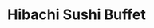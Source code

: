 ---
layout: place
title: "Hibachi Sushi Buffet"
permalink: /iowa/waterloo/hibachi-sushi-buffet.html
stateAbbr: IA
stateName: Iowa
cityName: Waterloo
place_id: ChIJD29zjTxS5YcRaQVua6IOSOY
photos:
  - name: >-
      places/ChIJD29zjTxS5YcRaQVua6IOSOY/photos/AeeoHcJhK363a_bN8qeupOMXdgA1ABoCrtThY0GTcU5QKlRh5Wm8e6VqK0pqFOvGq62cg6o2ppWoSJBR_Q4Lll-KJ7UspGKRu4YutAmctbDwyg-DMtACnGx0m7Nc1nbG3FEwvYDMA3Ae4fmoaJA5fuZHjV1Xj1f84Vj7qmTTb2jnC6UkAE7gNSKg3BlFV75QlzUqmuwRZwVFeDXorejcWWdFV_WFp1GbdY4nmFSHKY30C3AFNDd3MiCbWJz3wvPgR3oEEMUkpb6_C55pXGkGtxmPxdJNvbzdmjTsp0qtaZZGnYTevfZeCx1S-ZmcVt2SjDYLNkDCJUSBmVbW21m5os-UnWDPqFd2Y8aw2bplEz8WG58RfWGK1hI1eEukYW3Q7g_KaGzDZYxCZUtSmJ50UU88J_9DTS7GRLsyTxlIENeED7WqDOs
    widthPx: 3024
    heightPx: 4032
    authorAttributions:
      - displayName: Mona Foster
        uri: https://maps.google.com/maps/contrib/102509699764116195818
        photoUri: >-
          https://lh3.googleusercontent.com/a-/ALV-UjXDHUvBgdceoiXX14wxwYK2KwBNqaM2NTQfFppmn4vCv_XBnN4A=s100-p-k-no-mo
    flagContentUri: >-
      https://www.google.com/local/imagery/report/?cb_client=maps_api_places.places_api&image_key=!1e10!2sCIHM0ogKEICAgIC0u-3tkAE&hl=en-US
    googleMapsUri: >-
      https://www.google.com/maps/place//data=!3m4!1e2!3m2!1sCIHM0ogKEICAgIC0u-3tkAE!2e10!4m2!3m1!1s0x87e5523c8d736f0f:0xe6480ea26b6e0569
  - name: >-
      places/ChIJD29zjTxS5YcRaQVua6IOSOY/photos/AeeoHcLumeOU4t5pFIuqCh4UcV6GOFscZRfadN98cakiE2QAHjX-b8H_VMykMANRfwRQtkOYP0W_hrn7qKVIkO06PpahBkeaLSN2taZAWHIWauqwXv8wz09cdEDMRh3sVJFkQW40fvunK76EGdnQgHVRrU8Hncl3U5WM-DfG_b1CvTtqhDk3fkmu01jvliC4TG1x2utr3EHSy6oHvIcdPtSuWSZ4uPCOoUS2-xvn_4nkj8X0XLlxDz795OFU7zc9GVH-kaQ5d4c0-2kMZG374jNEg6S1MmWCAywMF3qVIvjq7G8R3ObZnORc0UHN0dKiYEEyrrkwMis-8b94AxDEGtT6vysSbJrrk9sF26SjW61k0ZcU2hpfjRSGv-8XmWtv1DY72oQ9KvZeJm891amLcz7x6pxMWW__MdiTZcsUipMo74_jAz-vIZO4PQ4_SGATz0Wb
    widthPx: 3060
    heightPx: 4080
    authorAttributions:
      - displayName: Reymas Reymas
        uri: https://maps.google.com/maps/contrib/100052004360460258295
        photoUri: >-
          https://lh3.googleusercontent.com/a/ACg8ocKj_bmH--gma3kkYDoSrIJgOqPVQhrFlefYG5OKHAsW2rh7RQ=s100-p-k-no-mo
    flagContentUri: >-
      https://www.google.com/local/imagery/report/?cb_client=maps_api_places.places_api&image_key=!1e10!2sCIABIhADycKzcQltgGfpxCcACeNu&hl=en-US
    googleMapsUri: >-
      https://www.google.com/maps/place//data=!3m4!1e2!3m2!1sCIABIhADycKzcQltgGfpxCcACeNu!2e10!4m2!3m1!1s0x87e5523c8d736f0f:0xe6480ea26b6e0569
  - name: >-
      places/ChIJD29zjTxS5YcRaQVua6IOSOY/photos/AeeoHcLgBSpERWfQvW07YRRZ43RGKk3C8leDRnictvLHfU-ZkVSgAcmwiVA3vb1Z6pI6RvEdu4hJBev8t3aGop2Sg5ukseZdIQ_Pvd8VVu7N_VLYr1x8CCvHv0hr5A-_e2BBtPcPBtUIwDsu6utS11p_8Ywr7e9B0k3BsLr1TG17ssYE__5sZdkLKlJjqSgMnHRDrfbgeWO4mYDdM87-aQ6EVOZJxyhplr9muYXoeTBVhCQMoTU9oaInE3mJ6jgYG7Evkxup8H0AD5BbI2UdcZDTCkkTQ7yf6uv9TsndyXMlppH_aTxMfgmHSFC44t6YrfizzW8UlD9isLzVBO8sWvGqkT-l5y-wbIRUByVs4yRqKLxfVndy-8P0vDB9qtfQFnUj0eGzX3SUpvjNOFeE7Nd6VnABcRIdVSRVXBg8VJTh-A64lQ
    widthPx: 4096
    heightPx: 1842
    authorAttributions:
      - displayName: Shinso Shxtou
        uri: https://maps.google.com/maps/contrib/110968391621967646412
        photoUri: >-
          https://lh3.googleusercontent.com/a/ACg8ocIiKx7JVmKAsFhDTPJBN4vW397C-YR4AJVeEu90xa9-RhpNpw=s100-p-k-no-mo
    flagContentUri: >-
      https://www.google.com/local/imagery/report/?cb_client=maps_api_places.places_api&image_key=!1e10!2sCIHM0ogKEICAgID72ZCXPw&hl=en-US
    googleMapsUri: >-
      https://www.google.com/maps/place//data=!3m4!1e2!3m2!1sCIHM0ogKEICAgID72ZCXPw!2e10!4m2!3m1!1s0x87e5523c8d736f0f:0xe6480ea26b6e0569
  - name: >-
      places/ChIJD29zjTxS5YcRaQVua6IOSOY/photos/AeeoHcIdA9SUlHsS5yK5GMPJA4XXc36MnvPliy3xmZAbk53qKvk7N5q4QBqtzHGCHYHEIHmX-cpoBM_-ch_AT4uvH1AlAmdAW3L0T2SGF5lG3j6hFEc-3-ZP5aNrUuagDxm9GpRZ7uyYcHFfuQNPBg9U44FlglE0BtklldD0Fy2wphXNpG9MLV5wNVswA0CLFXBez7_WyJig5J9c6_2HJ_o9vBNQ8qMx2qDHaX5h06I191D7jH0yEnuLqlx959zh4TDtqBQ4c8lhrKJJ4ArlaMKCy2B5OowQYnsgZdgUO3zJOCM9CoZuwNfqLA6U4p4iHYHHjFRonyxEtLqm8GFFsHXlKxFxMqNb0eb9bTWuKhsGlT5Ah-XWKLzO5aY0fzgN5P_zQxAQDSpbRQFOUL9NwJqW5AekPaTyi8qvu2kJLrLgqFc
    widthPx: 3024
    heightPx: 4032
    authorAttributions:
      - displayName: Lucii Lou
        uri: https://maps.google.com/maps/contrib/102390338059846149904
        photoUri: >-
          https://lh3.googleusercontent.com/a-/ALV-UjXr9umXe1EEDvzTqDlwgEpDDrSB6JsZzVd2Nz8j4fMfotyWaUl_SA=s100-p-k-no-mo
    flagContentUri: >-
      https://www.google.com/local/imagery/report/?cb_client=maps_api_places.places_api&image_key=!1e10!2sCIHM0ogKEICAgIDXgdaSaw&hl=en-US
    googleMapsUri: >-
      https://www.google.com/maps/place//data=!3m4!1e2!3m2!1sCIHM0ogKEICAgIDXgdaSaw!2e10!4m2!3m1!1s0x87e5523c8d736f0f:0xe6480ea26b6e0569
  - name: >-
      places/ChIJD29zjTxS5YcRaQVua6IOSOY/photos/AeeoHcLY4bxUx_XNIw2Eih-YwCYVgNL06ofOOFajbHHdVe9TE-J1rRGDyIaIjIyIoDa518HKykybkxapvUhNq6sdBi9EMBZI-m3IUC6sACAX0aY38FFqI2ggaasAjNjwCmOrDU_2h4DAmheAltzEo8B3oOreJZGU0ZFkR3imBS1gmopd8oTeIh5QKAqHg_xzGY4AS6Y2TYazGNsZn1h0lWZ5giLd6CjooWrYaVSlJRZwCA-nm38vITaADJf30UWvYWZmJ9CsfDZfqoKxDvs_sjjfg_7QETgLnm4PF5fGPKU9kMcCk-QIBbfmuIpYgQOU92RVIQFxsR7J91gpMs7TbetIaRJJukaqQkXSznN2aTLv_fmONGJTpahjwbEr2B4rMiuD5TTOxpda0_DPKFGcmoxneLCy1XLtxMGOMlMeS73sp4KcHsK6
    widthPx: 3264
    heightPx: 2448
    authorAttributions:
      - displayName: Kyeler Werkmeister
        uri: https://maps.google.com/maps/contrib/115665309641013098775
        photoUri: >-
          https://lh3.googleusercontent.com/a-/ALV-UjV2uDuZWez7jATSL49fJKUtRGEp33GFtOYZIOQExVeFIQlD6mHs=s100-p-k-no-mo
    flagContentUri: >-
      https://www.google.com/local/imagery/report/?cb_client=maps_api_places.places_api&image_key=!1e10!2sCIHM0ogKEICAgICpsIrxpgE&hl=en-US
    googleMapsUri: >-
      https://www.google.com/maps/place//data=!3m4!1e2!3m2!1sCIHM0ogKEICAgICpsIrxpgE!2e10!4m2!3m1!1s0x87e5523c8d736f0f:0xe6480ea26b6e0569
  - name: >-
      places/ChIJD29zjTxS5YcRaQVua6IOSOY/photos/AeeoHcJPS_m1AMReUPsXOdDTrUqiHr2ee_yDLu-9F6xzaV_U_yWGqNPoe0LkwxAdtYBJGZv9QuDjtV9Lk7kZIsr3BljTWTXZlDdlZ84JTu2x5mbdvK0d_i2pQbMp86tIGHVI5Hrino3TUCXkADT_eLUxcTX0jAtaXKoS2XHU9MqXyZQ5Vn6ONmNgCZjhw8MX41aUfSvMHd6qrIDg9SoX8LgDhmqW0xrI8Yrf18SrAP_uq7D333eUEnUg8iRYBxnIVWhY4d76zbWBkjqPCKJPeWNcu3FelKJBO9q6a7p9OP97L6X8ByMg9k0V03zjR_DJceMWQVnXAbNsN7g1wnG7SKg1nkp6xU07P1sUhCrNMkcIH5YAPJ-2nB44Eh6DaHnSU29Q-1wMOB8c6OMkDH4s1mR0Tbz9OJs64TdaF8RQb46XEFQiz4-l
    widthPx: 3984
    heightPx: 2988
    authorAttributions:
      - displayName: Lucas Clinton
        uri: https://maps.google.com/maps/contrib/109826992434871581506
        photoUri: >-
          https://lh3.googleusercontent.com/a/ACg8ocItefpuku-mL4C5XK0rAFsfOvVEHjQdchS5L7KLeKs_z_E-VQ=s100-p-k-no-mo
    flagContentUri: >-
      https://www.google.com/local/imagery/report/?cb_client=maps_api_places.places_api&image_key=!1e10!2sCIHM0ogKEICAgIC4isyW-QE&hl=en-US
    googleMapsUri: >-
      https://www.google.com/maps/place//data=!3m4!1e2!3m2!1sCIHM0ogKEICAgIC4isyW-QE!2e10!4m2!3m1!1s0x87e5523c8d736f0f:0xe6480ea26b6e0569
  - name: >-
      places/ChIJD29zjTxS5YcRaQVua6IOSOY/photos/AeeoHcJbDUai35ZvhFxIrgrYf8PtnnLYeFjJyt_ALU0w6BVVXUMR3QoLfpGA8E6jN5RysjvqT1NrPkzq0wadRdoSFpPn9d8ZzJLfArRDw0AKpsva0mHHFMit--jbLxMu1LbrnU4KEbJ1qmBJ5CnUyWeEEBCoUnHWnVvyvC6wPNQF_4TyTMJHVrS1MH4Jesxg1PVQjUZRgaT3jtySWp5M_ctWREyr6ihMfr3hWvrALIPLezC4Hz-EiIq4kuRuhnL11-iwuF6RX2VAMR-5KPznxwRYJxgsq7IThs-edGYfkwfgO1_6w8z61at8OoXb1CHwvFH8VQ7mvSKe2iJwMI8FDRoul29gdNay379T5Y6TmMYixChgoKLAreTCuOiSpf0-Xhwx_cR1Hy6y7Z6wu7p56ly0FiPJBKKtQKzwvNus1Ztv9rPDAJUt
    widthPx: 3072
    heightPx: 4080
    authorAttributions:
      - displayName: Dejay
        uri: https://maps.google.com/maps/contrib/113463166480469880015
        photoUri: >-
          https://lh3.googleusercontent.com/a-/ALV-UjX3MRekrkekqTB8uvoYtvLhNtIQYm9aXza9j56jaDQLxKuLscABMQ=s100-p-k-no-mo
    flagContentUri: >-
      https://www.google.com/local/imagery/report/?cb_client=maps_api_places.places_api&image_key=!1e10!2sCIHM0ogKEICAgICD1OjcngE&hl=en-US
    googleMapsUri: >-
      https://www.google.com/maps/place//data=!3m4!1e2!3m2!1sCIHM0ogKEICAgICD1OjcngE!2e10!4m2!3m1!1s0x87e5523c8d736f0f:0xe6480ea26b6e0569
  - name: >-
      places/ChIJD29zjTxS5YcRaQVua6IOSOY/photos/AeeoHcJaF-sbKlFpeB1cZQRkXJc60Np9WpHKyhCV9RVZdDbvn4RuBtzy9bglUNNN2iE38aRCDnzmRC9PPQk7P8eFUAExkP7_yGNJ57V0lf-UwRYu2rJgFHZRM7n-1Apkmasl5phGf-IytaEcBYDxfzvOwVYlLkd5isYFBRHGKlcrC9tdCSgEQusK_D5nSizYLpbsqpY-Qaeh0w66FO3DC6aqVKYvlbW9x-8wjKFKFrHDC4RPoS5vMM274v_3F9MQ88FyhCCOrH12V1Y4ioX2wjPhQLcLFT_LFeAp9r2SUGC7QDwHgScE8LtlmyeeCSvrjRT0ZRG3oeufJbGjcD4IiY8CuXIjtUZhhPuQ8VPRR1VbcUf0QTpo7DeUNSsuMKUtDDkMH0UcvSm7FwAZcnybp_Uj3u4tk-MdFItdrLLD28vMpsswh_oF
    widthPx: 3024
    heightPx: 4032
    authorAttributions:
      - displayName: Faow
        uri: https://maps.google.com/maps/contrib/109576163468913285095
        photoUri: >-
          https://lh3.googleusercontent.com/a-/ALV-UjWuzQQL-V2Z8q-K8TEL5jQheWcqkUgygCMlsOF-zDsoHAxFNAY=s100-p-k-no-mo
    flagContentUri: >-
      https://www.google.com/local/imagery/report/?cb_client=maps_api_places.places_api&image_key=!1e10!2sCIHM0ogKEICAgMCgnPfUugE&hl=en-US
    googleMapsUri: >-
      https://www.google.com/maps/place//data=!3m4!1e2!3m2!1sCIHM0ogKEICAgMCgnPfUugE!2e10!4m2!3m1!1s0x87e5523c8d736f0f:0xe6480ea26b6e0569
  - name: >-
      places/ChIJD29zjTxS5YcRaQVua6IOSOY/photos/AeeoHcJiPPwbxXrg5dnL0ZkiW0008NfxwO7f9ozMe31BaJaF9jubPQMiSWwFLrq9AyIHFVwCWXTAxTbSQvtg8OIBlh1Gzf_OZaktPMQqtStDtjKaXFq8FTSut8Axd7Y3wrAiC3XJ2MIVAgmOO5VYi05NXQ0W4VIADu6RM1Fge3cOaFuNM5pmY2mKzyCl41_I60kEK7dHupYfJTvjX8YzECxzhBQcDWtFUDBk3_TKHmT0KaaTzfEzDb_XEhSTKYJaWm41JsOBwnzSFkGEZf-WkRM5E7F520Nk7_H2BhjL5rtrnTxUAq8_PUUyzXR-lrl59AGpfrtSE4cHn14TVGv-TqTfnhnQ3y4N131s7fU1xlstpD6FVr4OxVFHBLnAeFmxkijg0ozOsXGgpjb2p0uikUZY-6d8CHE87O_6D3NCwtOzFGic7snF
    widthPx: 3024
    heightPx: 4032
    authorAttributions:
      - displayName: Lynn Rossow
        uri: https://maps.google.com/maps/contrib/110089833490656026795
        photoUri: >-
          https://lh3.googleusercontent.com/a/ACg8ocK4ZDs56IsnmHpTWPIUZ4r3si7WFJ5goA0CwRaPR2a7oH8Z3w=s100-p-k-no-mo
    flagContentUri: >-
      https://www.google.com/local/imagery/report/?cb_client=maps_api_places.places_api&image_key=!1e10!2sCIHM0ogKEICAgIC-4pDzhAE&hl=en-US
    googleMapsUri: >-
      https://www.google.com/maps/place//data=!3m4!1e2!3m2!1sCIHM0ogKEICAgIC-4pDzhAE!2e10!4m2!3m1!1s0x87e5523c8d736f0f:0xe6480ea26b6e0569
  - name: >-
      places/ChIJD29zjTxS5YcRaQVua6IOSOY/photos/AeeoHcKXcqTU7n0ZXFdnKy7zkUC88rKnIlhWMNi3LI0ZWFam7HdW48pN185XlG3kXLMjAbwMiaQkRe_-G4bMQ6kXdGjm0JldWDApHpKxHb3xlQ7rdMQyGwbHhy8qSY7XZgGHySVru8lZkK2u5B7VRdaV4cTzkwGmEhkQ8ppDWhA94GJdQF1zS08W7dZirrE0fwycDeV-cdWNkpXjqb7wahPDhFfEOPlWIM3plc4RpuuKkhzB5PUPcGnjjsYaCtAWWENi0-gjS9jxBphCTwh90aTQKVHGduR_zaXS8yHTNFOnvbHzsr2fJPYGEzbBnJiveppE1_BW05YQW_x6B2hJ5II6kmJc8VApvl6NYwZgERM8kBs21ktznhoVpxGZoKN-D5Kkmst8iSutxKZXV-Eh4akL9wNEkexerVGhxrIqHgttW42ivw
    widthPx: 4000
    heightPx: 2252
    authorAttributions:
      - displayName: Rob “The Driver”
        uri: https://maps.google.com/maps/contrib/105646140373227047210
        photoUri: >-
          https://lh3.googleusercontent.com/a-/ALV-UjUIMmJeD4S0Vj06yGLFKsvRhVITcmetfcdHG8yoOmANP5drbDSu=s100-p-k-no-mo
    flagContentUri: >-
      https://www.google.com/local/imagery/report/?cb_client=maps_api_places.places_api&image_key=!1e10!2sCIHM0ogKEICAgICd0J_Gfg&hl=en-US
    googleMapsUri: >-
      https://www.google.com/maps/place//data=!3m4!1e2!3m2!1sCIHM0ogKEICAgICd0J_Gfg!2e10!4m2!3m1!1s0x87e5523c8d736f0f:0xe6480ea26b6e0569
address: 1535 Flammang Dr, Waterloo, IA 50702, USA
street: 1535 Flammang Dr
city: Waterloo
state: IA
zip: '50702'
country: USA
neighborhood: null
latitude: '42.460787'
longitude: '-92.325829'
accessibility_options:
  wheelchairAccessibleParking: true
  wheelchairAccessibleEntrance: true
  wheelchairAccessibleRestroom: true
  wheelchairAccessibleSeating: true
business_status: OPERATIONAL
name: Hibachi Sushi Buffet
google_maps_links:
  directionsUri: >-
    https://www.google.com/maps/dir//''/data=!4m7!4m6!1m1!4e2!1m2!1m1!1s0x87e5523c8d736f0f:0xe6480ea26b6e0569!3e0
  placeUri: https://maps.google.com/?cid=16593528917796455785
  writeAReviewUri: >-
    https://www.google.com/maps/place//data=!4m3!3m2!1s0x87e5523c8d736f0f:0xe6480ea26b6e0569!12e1
  reviewsUri: >-
    https://www.google.com/maps/place//data=!4m4!3m3!1s0x87e5523c8d736f0f:0xe6480ea26b6e0569!9m1!1b1
  photosUri: >-
    https://www.google.com/maps/place//data=!4m3!3m2!1s0x87e5523c8d736f0f:0xe6480ea26b6e0569!10e5
primary_type: Buffet Restaurant
opening_hours:
  regular: null
  current: null
secondary_opening_hours:
  regular:
    weekdayDescriptions: null
    type: null
  current:
    weekdayDescriptions: null
    type: null
phone: (319) 232-6868
price_level: PRICE_LEVEL_INEXPENSIVE
price_range: $10 &ndash; $20
rating: '3.4'
rating_count: 1192
website: http://www.hibachisushibuffets.com/
description: >-
  Straightforward buffet-style spot for familiar Chinese & Japanese dishes,
  along with sushi rolls.
reviews:
  - name: >-
      places/ChIJD29zjTxS5YcRaQVua6IOSOY/reviews/ChZDSUhNMG9nS0VJQ0FnTUNnbk5PNUVnEAE
    relativePublishTimeDescription: a month ago
    rating: 5
    text:
      text: >-
        They finally reopened the sushi bar!!! this place has so much good food
        and i have always enjoyed going here to eat just look at this! It looks
        so good!
      languageCode: en
    originalText:
      text: >-
        They finally reopened the sushi bar!!! this place has so much good food
        and i have always enjoyed going here to eat just look at this! It looks
        so good!
      languageCode: en
    authorAttribution:
      displayName: Faow
      uri: https://www.google.com/maps/contrib/109576163468913285095/reviews
      photoUri: >-
        https://lh3.googleusercontent.com/a-/ALV-UjWuzQQL-V2Z8q-K8TEL5jQheWcqkUgygCMlsOF-zDsoHAxFNAY=s128-c0x00000000-cc-rp-mo
    publishTime: '2025-02-15T03:01:03.244448Z'
    flagContentUri: >-
      https://www.google.com/local/review/rap/report?postId=ChZDSUhNMG9nS0VJQ0FnTUNnbk5PNUVnEAE&d=17924085&t=1
    googleMapsUri: >-
      https://www.google.com/maps/reviews/data=!4m6!14m5!1m4!2m3!1sChZDSUhNMG9nS0VJQ0FnTUNnbk5PNUVnEAE!2m1!1s0x87e5523c8d736f0f:0xe6480ea26b6e0569
  - name: >-
      places/ChIJD29zjTxS5YcRaQVua6IOSOY/reviews/ChdDSUhNMG9nS0VJQ0FnSURYZ2RhU3l3RRAB
    relativePublishTimeDescription: 5 months ago
    rating: 1
    text:
      text: >-
        Chyyyyy I paid 16.57 for d tough meat; chewy eggroll this was the worst
        why are they even open for business!!! The egg drop soup was ok until I
        put the wontons in it they were stale!!!
      languageCode: en
    originalText:
      text: >-
        Chyyyyy I paid 16.57 for d tough meat; chewy eggroll this was the worst
        why are they even open for business!!! The egg drop soup was ok until I
        put the wontons in it they were stale!!!
      languageCode: en
    authorAttribution:
      displayName: Lucii Lou
      uri: https://www.google.com/maps/contrib/102390338059846149904/reviews
      photoUri: >-
        https://lh3.googleusercontent.com/a-/ALV-UjXr9umXe1EEDvzTqDlwgEpDDrSB6JsZzVd2Nz8j4fMfotyWaUl_SA=s128-c0x00000000-cc-rp-mo-ba2
    publishTime: '2024-10-28T00:21:45.028534Z'
    flagContentUri: >-
      https://www.google.com/local/review/rap/report?postId=ChdDSUhNMG9nS0VJQ0FnSURYZ2RhU3l3RRAB&d=17924085&t=1
    googleMapsUri: >-
      https://www.google.com/maps/reviews/data=!4m6!14m5!1m4!2m3!1sChdDSUhNMG9nS0VJQ0FnSURYZ2RhU3l3RRAB!2m1!1s0x87e5523c8d736f0f:0xe6480ea26b6e0569
  - name: >-
      places/ChIJD29zjTxS5YcRaQVua6IOSOY/reviews/ChdDSUhNMG9nS0VJQ0FnTURJckkteHp3RRAB
    relativePublishTimeDescription: in the last week
    rating: 2
    text:
      text: >-
        Overall lacking is aesthetics . Low lighting hides the quality of this
        'food'. Everything is either overcooked, chewy, or just plain
        disgusting. The only thing of decency was the teriyaki chicken on a
        stick. Rice was old and hard, noodles barely lukewarm, and meats tasted
        like they've been sitting out for days. Salad bars looks as if
        management forgot it existed, with dried out tapioca, wilted lettuce,
        and even questionable looking fruits. I would not recommend this place
        to my worst adversary.

        Edit: Ended up with stomach issues 2-3 hours after leaving.
      languageCode: en
    originalText:
      text: >-
        Overall lacking is aesthetics . Low lighting hides the quality of this
        'food'. Everything is either overcooked, chewy, or just plain
        disgusting. The only thing of decency was the teriyaki chicken on a
        stick. Rice was old and hard, noodles barely lukewarm, and meats tasted
        like they've been sitting out for days. Salad bars looks as if
        management forgot it existed, with dried out tapioca, wilted lettuce,
        and even questionable looking fruits. I would not recommend this place
        to my worst adversary.

        Edit: Ended up with stomach issues 2-3 hours after leaving.
      languageCode: en
    authorAttribution:
      displayName: FairyBeard
      uri: https://www.google.com/maps/contrib/110626965906738860748/reviews
      photoUri: >-
        https://lh3.googleusercontent.com/a/ACg8ocI6feBQeFrSWk9euDCTQmpL1BOH9DupJUPWZq_tbIlqx93Qdw=s128-c0x00000000-cc-rp-mo-ba2
    publishTime: '2025-04-08T00:09:22.637068Z'
    flagContentUri: >-
      https://www.google.com/local/review/rap/report?postId=ChdDSUhNMG9nS0VJQ0FnTURJckkteHp3RRAB&d=17924085&t=1
    googleMapsUri: >-
      https://www.google.com/maps/reviews/data=!4m6!14m5!1m4!2m3!1sChdDSUhNMG9nS0VJQ0FnTURJckkteHp3RRAB!2m1!1s0x87e5523c8d736f0f:0xe6480ea26b6e0569
  - name: >-
      places/ChIJD29zjTxS5YcRaQVua6IOSOY/reviews/ChZDSUhNMG9nS0VJQ0FnSUQ3MlpDWEh3EAE
    relativePublishTimeDescription: 7 months ago
    rating: 1
    text:
      text: >-
        It was terrible we took an hour to come here and there were 2 employees
        the price was terrible for how low quality the food was. The shrimp was
        small and still had poop in it. It feels like a run down       apartment
        😕 and just don't come here at ALL it was 47.05 FO 4 PEOPLE.
      languageCode: en
    originalText:
      text: >-
        It was terrible we took an hour to come here and there were 2 employees
        the price was terrible for how low quality the food was. The shrimp was
        small and still had poop in it. It feels like a run down       apartment
        😕 and just don't come here at ALL it was 47.05 FO 4 PEOPLE.
      languageCode: en
    authorAttribution:
      displayName: Shinso Shxtou
      uri: https://www.google.com/maps/contrib/110968391621967646412/reviews
      photoUri: >-
        https://lh3.googleusercontent.com/a/ACg8ocIiKx7JVmKAsFhDTPJBN4vW397C-YR4AJVeEu90xa9-RhpNpw=s128-c0x00000000-cc-rp-mo
    publishTime: '2024-08-26T00:19:15.656617Z'
    flagContentUri: >-
      https://www.google.com/local/review/rap/report?postId=ChZDSUhNMG9nS0VJQ0FnSUQ3MlpDWEh3EAE&d=17924085&t=1
    googleMapsUri: >-
      https://www.google.com/maps/reviews/data=!4m6!14m5!1m4!2m3!1sChZDSUhNMG9nS0VJQ0FnSUQ3MlpDWEh3EAE!2m1!1s0x87e5523c8d736f0f:0xe6480ea26b6e0569
  - name: >-
      places/ChIJD29zjTxS5YcRaQVua6IOSOY/reviews/ChZDSUhNMG9nS0VJQ0FnSUNkMEpfR1hnEAE
    relativePublishTimeDescription: a year ago
    rating: 3
    text:
      text: >-
        I loved this place a few years ago, it wasn't perfect, but the food was
        good, service was good and so was the price. Today, the food is ok at
        best, allot of options have disappeared,  no service to speak of. I
        think covid really knocked them down, but there not out, so I hold out
        hope of a resurgence. The price has went down, but again, not what it
        once was.
      languageCode: en
    originalText:
      text: >-
        I loved this place a few years ago, it wasn't perfect, but the food was
        good, service was good and so was the price. Today, the food is ok at
        best, allot of options have disappeared,  no service to speak of. I
        think covid really knocked them down, but there not out, so I hold out
        hope of a resurgence. The price has went down, but again, not what it
        once was.
      languageCode: en
    authorAttribution:
      displayName: Rob “The Driver”
      uri: https://www.google.com/maps/contrib/105646140373227047210/reviews
      photoUri: >-
        https://lh3.googleusercontent.com/a-/ALV-UjUIMmJeD4S0Vj06yGLFKsvRhVITcmetfcdHG8yoOmANP5drbDSu=s128-c0x00000000-cc-rp-mo-ba3
    publishTime: '2024-02-10T04:30:43.911196Z'
    flagContentUri: >-
      https://www.google.com/local/review/rap/report?postId=ChZDSUhNMG9nS0VJQ0FnSUNkMEpfR1hnEAE&d=17924085&t=1
    googleMapsUri: >-
      https://www.google.com/maps/reviews/data=!4m6!14m5!1m4!2m3!1sChZDSUhNMG9nS0VJQ0FnSUNkMEpfR1hnEAE!2m1!1s0x87e5523c8d736f0f:0xe6480ea26b6e0569
parking_options:
  freeParkingLot: true
  freeStreetParking: true
  valetParking: false
payment_options:
  acceptsCreditCards: true
  acceptsDebitCards: true
  acceptsCashOnly: false
  acceptsNfc: true
allow_dogs: null
curbside_pickup: false
delivery: false
dine_in: true
good_for_children: true
good_for_groups: true
good_for_sports: false
live_music: false
menu_for_children: false
outdoor_seating: false
reservable: false
restroom: true
serves_beer: false
serves_breakfast: false
serves_brunch: null
serves_cocktails: false
serves_coffee: true
serves_dinner: true
serves_dessert: true
serves_lunch: true
serves_vegetarian_food: true
serves_wine: false
takeout: true

---